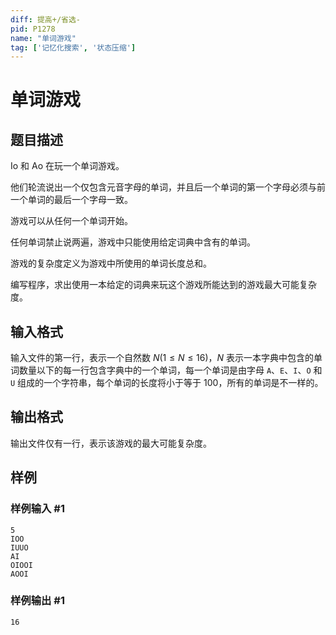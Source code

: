 ```yaml
---
diff: 提高+/省选-
pid: P1278
name: "单词游戏"
tag: ['记忆化搜索', '状态压缩']
---
```

# 单词游戏
## 题目描述

Io 和 Ao 在玩一个单词游戏。

他们轮流说出一个仅包含元音字母的单词，并且后一个单词的第一个字母必须与前一个单词的最后一个字母一致。

游戏可以从任何一个单词开始。

任何单词禁止说两遍，游戏中只能使用给定词典中含有的单词。

游戏的复杂度定义为游戏中所使用的单词长度总和。

编写程序，求出使用一本给定的词典来玩这个游戏所能达到的游戏最大可能复杂度。

## 输入格式

输入文件的第一行，表示一个自然数 $N(1 \le N \le 16)$，$N$ 表示一本字典中包含的单词数量以下的每一行包含字典中的一个单词，每一个单词是由字母 `A`、`E`、`I`、`O` 和 `U` 组成的一个字符串，每个单词的长度将小于等于 $100$，所有的单词是不一样的。

## 输出格式

输出文件仅有一行，表示该游戏的最大可能复杂度。

## 样例

### 样例输入 #1
```
5
IOO
IUUO
AI
OIOOI
AOOI
```
### 样例输出 #1
```
16
```
